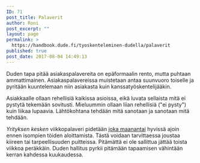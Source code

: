 ```yaml
---
ID: 71
post_title: Palaverit
author: Roni
post_excerpt: ""
layout: page
permalink: >
  https://handbook.dude.fi/tyoskenteleminen-dudella/palaverit
published: true
post_date: 2017-08-04 14:49:13
---
```

Duden tapa pitää asiakaspalavereita on epäformaalin rento, mutta puhtaan ammattimainen. Asiakaspalavereissa muistetaan antaa suunvuoro toiselle ja pyritään kuuntelemaan niin asiakasta kuin kanssatyöskentelijääkin.

Asiakkaalle ollaan rehellisiä kaikissa asioissa, eikä luvata sellaista mitä ei pystytä tekemään sovitusti. Mieluummin ollaan liian rehellisiä ("ei pysty") kuin liikaa lupaavia. Lähtökohtana tehdään mitä sanotaan ja sanotaan mitä tehdään.

<i>Yrityksen kesken</i> viikkopalaveri pidetään <u>joka maanantai</u> hyvissä ajoin ennen isompien töiden aloittamista. Tästä voidaan tarvittaessa joustaa kiireen tai tarpeellisuuden puitteissa. Pitämättä ei ole sallittua jättää toista viikkoa peräkkäin.
Duden hallitus pyrkii pitämään tapaamisen vähintään kerran kahdessa kuukaudessa.